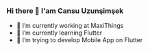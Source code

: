 ### Hi there 👋 I'am Cansu Uzunşimşek



- 🔭 I’m currently working at MaxiThings
- 🌱 I’m currently learning Flutter
- 👯 I’m trying to develop Mobile App on Flutter



